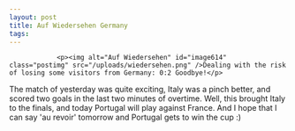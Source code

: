 ```yaml
---
layout: post
title: Auf Wiedersehen Germany
tags:
---
```



                <p><img alt="Auf Wiedersehen" id="image614" class="postimg" src="/uploads/wiedersehen.png" />Dealing with the risk of losing some visitors from Germany: 0:2 Goodbye!</p>
<p>The match of yesterday was quite exciting, Italy was a pinch better, and scored two goals in the last two minutes of overtime. Well, this brought Italy to the finals, and today Portugal will play against France. And I hope that I can say 'au revoir' tomorrow and Portugal gets to win the cup :)</p>
